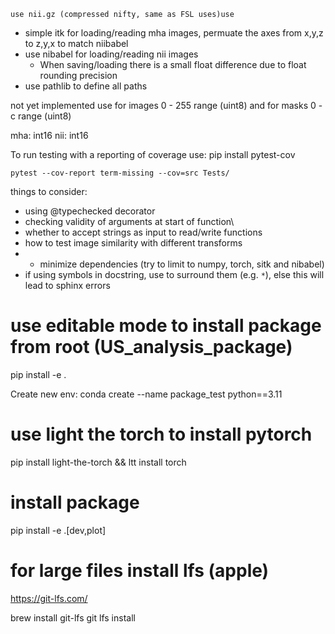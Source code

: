 ```
use nii.gz (compressed nifty, same as FSL uses)use
```

- simple itk for loading/reading mha images, permuate the axes from x,y,z to z,y,x to match niibabel
- use nibabel for loading/reading nii images
  - When saving/loading there is a small float difference due to float rounding precision
- use pathlib to define all paths

not yet implemented
use for images 0 - 255 range (uint8) and for masks 0 - c range (uint8)

mha: int16
nii: int16

To run testing with a reporting of coverage use:
pip install pytest-cov

```
pytest --cov-report term-missing --cov=src Tests/
```

things to consider:

- using @typechecked decorator
- checking validity of arguments at start of function\
- whether to accept strings as input to read/write functions
- how to test image similarity with different transforms
- - minimize dependencies (try to limit to numpy, torch, sitk and nibabel)
- if using symbols in docstring, use  to surround them (e.g. `*`), else this will lead to sphinx errors

# use editable mode to install package from root (US_analysis_package)

pip install -e .

Create new env:
conda create --name package_test python==3.11

# use light the torch to install pytorch

pip install light-the-torch && ltt install torch

# install package

pip install -e .[dev,plot]

# for large files install lfs (apple)

https://git-lfs.com/

brew install git-lfs
git lfs install
